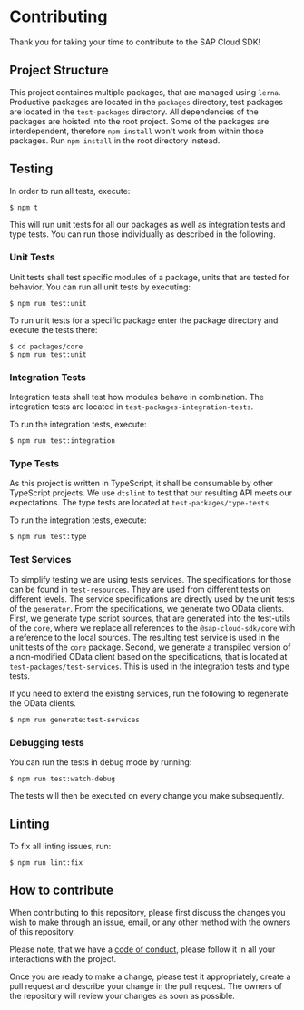 # Contributing
Thank you for taking your time to contribute to the SAP Cloud SDK!

## Project Structure
This project containes multiple packages, that are managed using `lerna`.  Productive packages are located in the `packages` directory, test packages are located in the `test-packages` directory.
All dependencies of the packages are hoisted into the root project. Some of the packages are interdependent, therefore `npm install` won't work from within those packages. Run `npm install` in the root directory instead.

## Testing
In order to run all tests, execute:
```sh-session
$ npm t
```

This will run unit tests for all our packages as well as integration tests and type tests. You can run those individually as described in the following.

### Unit Tests
Unit tests shall test specific modules of a package, units that are tested for behavior.
You can run all unit tests by executing:
```sh-session
$ npm run test:unit
```

To run unit tests for a specific package enter the package directory and execute the tests there:
```sh-session
$ cd packages/core
$ npm run test:unit
```

### Integration Tests
Integration tests shall test how modules behave in combination. The integration tests are located in `test-packages-integration-tests`.

To run the integration tests, execute:
```sh-session
$ npm run test:integration
```

### Type Tests
As this project is written in TypeScript, it shall be consumable by other TypeScript projects. We use `dtslint` to test that our resulting API meets our expectations.
The type tests are located at `test-packages/type-tests`.

To run the integration tests, execute:
```sh-session
$ npm run test:type
```

### Test Services
To simplify testing we are using tests services. The specifications for those can be found in `test-resources`.
They are used from different tests on different levels.
The service specifications are directly used by the unit tests of the `generator`.
From the specifications, we generate two OData clients.
First, we generate type script sources, that are generated into the test-utils of the `core`, where we replace all references to the `@sap-cloud-sdk/core` with a reference to the local sources. The resulting test service is used in the unit tests of the `core` package.
Second, we generate a transpiled version of a non-modified OData client based on the specifications, that is located at `test-packages/test-services`. This is used in the  integration tests and type tests.

If you need to extend the existing services, run the following to regenerate the OData clients.
```sh-session
$ npm run generate:test-services
```

### Debugging tests
You can run the tests in debug mode by running:
```sh-session
$ npm run test:watch-debug
```
The tests will then be executed on every change you make subsequently.

## Linting
To fix all linting issues, run:
```sh-session
$ npm run lint:fix
```

## How to contribute
When contributing to this repository, please first discuss the changes you wish to make through an issue, email, or any other method with the owners of this repository.

Please note, that we have a [code of conduct](./CODE_OF_CONDUCT.md), please follow it in all your interactions with the project.

Once you are ready to make a change, please test it appropriately, create a pull request and describe your change in the pull request. The owners of the repository will review your changes as soon as possible.
